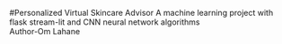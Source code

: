 #Personalized Virtual Skincare Advisor
A machine learning project with flask stream-lit and CNN neural network algorithms
<br>
Author-Om Lahane
